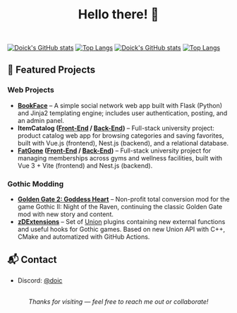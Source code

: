 <div align="center">
  <h1>Hello there! 👋</h1>
</div>

<br />

[![Doick's GitHub stats](https://github-readme-stats.vercel.app/api?username=Doick&theme=dark&show_icons=true&bg_color=00000000&hide_border=true#gh-dark-mode-only)](https://github.com/anuraghazra/github-readme-stats#gh-dark-mode-only)
[![Top Langs](https://github-readme-stats.vercel.app/api/top-langs/?username=Doick&theme=dark&layout=compact&show_icons=true&bg_color=00000000&hide_border=true#gh-dark-mode-only)](https://github.com/anuraghazra/github-readme-stats#gh-dark-mode-only)
[![Doick's GitHub stats](https://github-readme-stats.vercel.app/api?username=Doick&theme=default&show_icons=true&bg_color=00000000&hide_border=true#gh-light-mode-only)](https://github.com/anuraghazra/github-readme-stats#gh-light-mode-only)
[![Top Langs](https://github-readme-stats.vercel.app/api/top-langs/?username=Doick&theme=default&layout=compact&show_icons=true&bg_color=00000000&hide_border=true#gh-light-mode-only)](https://github.com/anuraghazra/github-readme-stats#gh-light-mode-only)

## 📌 Featured Projects

### Web Projects

- **[BookFace](https://github.com/MrEdgarsz/BookFace)** – A simple social network web app built with Flask (Python) and Jinja2 templating engine; includes user authentication, posting, and an admin panel.  
- **ItemCatalog ([Front-End](https://github.com/MrEdgarsz/ItemCatalog) / [Back-End](https://github.com/MrEdgarsz/ItemCatalog-API))** – Full-stack university project: product catalog web app for browsing categories and saving favorites, built with Vue.js (frontend), Nest.js (backend), and a relational database.
- **[FatGone](https://github.com/FatGone) ([Front-End](https://github.com/FatGone/FatGone-frontend) / [Back-End](https://github.com/FatGone/FatGone-backend))** – Full-stack university project for managing memberships across gyms and wellness facilities, built with Vue 3 + Vite (frontend) and Nest.js (backend).

### Gothic Modding

- **[Golden Gate 2: Goddess Heart](https://goldengatemod.com/index.html)** – Non-profit total conversion mod for the game Gothic II: Night of the Raven, continuing the classic Golden Gate mod with new story and content.
- **[zDExtensions](https://github.com/Doick-Union-Workshop/zDExtensions)** – Set of [Union](https://gitlab.com/union-framework/union-api) plugins containing new external functions and useful hooks for Gothic games. Based on new Union API with C++, CMake and automatized with GitHub Actions.

## 📬 Contact

- Discord: [@doic](https://discord.com/users/219766962312577024)

<br />

<div align="center">
  <i>Thanks for visiting — feel free to reach me out or collaborate!</i>
</div>
